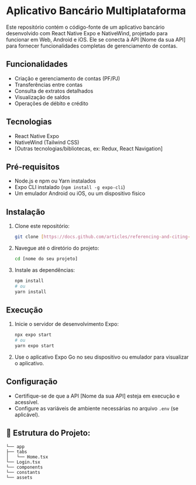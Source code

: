 # Aplicativo Bancário Multiplataforma

Este repositório contém o código-fonte de um aplicativo bancário desenvolvido com React Native Expo e NativeWind, projetado para funcionar em Web, Android e iOS. Ele se conecta à API [Nome da sua API] para fornecer funcionalidades completas de gerenciamento de contas.

## Funcionalidades

* Criação e gerenciamento de contas (PF/PJ)
* Transferências entre contas
* Consulta de extratos detalhados
* Visualização de saldos
* Operações de débito e crédito

## Tecnologias

* React Native Expo
* NativeWind (Tailwind CSS)
* [Outras tecnologias/bibliotecas, ex: Redux, React Navigation]

## Pré-requisitos

* Node.js e npm ou Yarn instalados
* Expo CLI instalado (`npm install -g expo-cli`)
* Um emulador Android ou iOS, ou um dispositivo físico

## Instalação

1.  Clone este repositório:

    ```bash
    git clone [https://docs.github.com/articles/referencing-and-citing-content](https://docs.github.com/articles/referencing-and-citing-content)
    ```

2.  Navegue até o diretório do projeto:

    ```bash
    cd [nome do seu projeto]
    ```

3.  Instale as dependências:

    ```bash
    npm install
    # ou
    yarn install
    ```

## Execução

1.  Inicie o servidor de desenvolvimento Expo:

    ```bash
    npx expo start
    # ou
    yarn expo start
    ```

2.  Use o aplicativo Expo Go no seu dispositivo ou emulador para visualizar o aplicativo.

## Configuração

* Certifique-se de que a API [Nome da sua API] esteja em execução e acessível.
* Configure as variáveis de ambiente necessárias no arquivo `.env` (se aplicável).

## 📂 Estrutura do Projeto:
```
└── app
├── tabs
│   └── Home.tsx
└── Login.tsx
└── components
└── constants
└── assets
```
